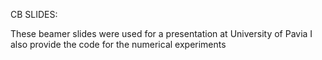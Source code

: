 CB SLIDES:

These beamer slides were used for a presentation at University of Pavia
I also provide the code for the numerical experiments
